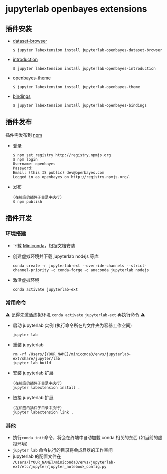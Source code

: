 # jupyterlab openbayes extensions

## 插件安装

- [dataset-browser](https://github.com/signcl/openbayes-jupyterlab-extensions/tree/master/jupyterlab-openbayes-dataset-browser)

	`$ jupyter labextension install jupyterlab-openbayes-dataset-browser`
	
- [introduction](https://github.com/signcl/openbayes-jupyterlab-extensions/tree/master/jupyterlab-openbayes-introduction)

	`$ jupyter labextension install jupyterlab-openbayes-introduction`

- [openbayes-theme](https://github.com/signcl/openbayes-jupyterlab-extensions/tree/master/jupyterlab-openbayes-theme)

 	 `$ jupyter labextension install jupyterlab-openbayes-theme`

- [bindings](https://github.com/signcl/openbayes-jupyterlab-extensions/tree/master/jupyterlab-openbayes-bindings)

 	 `$ jupyter labextension install jupyterlab-openbayes-bindings`

## 插件发布
 
  插件需发布到 [npm](https://www.npmjs.com)

- 登录

    ```
    $ npm set registry http://registry.npmjs.org
    $ npm login
    Username: openbayes
    Password: 
    Email: (this IS public) dev@openbayes.com
    Logged in as openbayes on http://registry.npmjs.org/.
    ```
    
- 发布

    ```
    (在相应的插件子目录中执行)
    $ npm publish
    ```

## 插件开发

### 环境搭建

- 下载 [Miniconda](https://docs.conda.io/en/latest/miniconda.html)，根据文档安装
	
- 创建虚拟环境并下载 jupyterlab nodejs 等库

	```
	conda create -n jupyterlab-ext --override-channels --strict-channel-priority -c conda-forge -c anaconda jupyterlab nodejs
	```
	
- 激活虚拟环境

	```
	conda activate jupyterlab-ext
	```

### 常用命令

⚠️ 记得先激活虚拟环境 `conda activate jupyterlab-ext` 再执行命令 ⚠️
	
- 启动 jupyterlab 实例 (执行命令所在的文件夹为容器工作空间)

	```
	jupyter lab
	```
	
- 重装 jupyterlab

	```
	rm -rf /Users/[YOUR_NAME]/miniconda3/envs/jupyterlab-ext/share/jupyter/lab 
	jupyter lab build
	```
	
- 安装 jupyterlab 扩展

	```
	(在相应的插件子目录中执行)
	jupyter labextension install .
	```

- 链接 jupyterlab 扩展
	
	```
	(在相应的插件子目录中执行)
	jupyter labextension link .
	```
 
### 其他
- 执行`conda init`命令，将会在终端中自动加载 conda 相关的东西 (如当前的虚拟环境)
- `jupyter lab` 命令执行的目录将会成容器的工作空间 <br/>
- jupyterlab 的配置文件在 `/Users/[YOUR_NAME]/miniconda3/envs/jupyterlab-ext/etc/jupyter/jupyter_notebook_config.py` 
